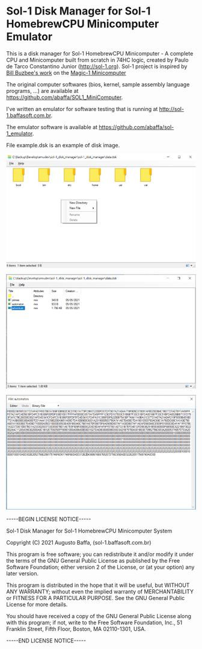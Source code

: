 # Sol-1 Disk Manager for Sol-1 HomebrewCPU Minicomputer Emulator

This is a disk manager for Sol-1 HomebrewCPU Minicomputer - A complete CPU and Minicomputer built from scratch in 74HC logic, created by Paulo de Tarco Constantino Junior (http://sol-1.org). Sol-1 project is inspired by [Bill Buzbee's work](http://homebrewcpu.com) on the [Magic-1 Minicomputer](http://www.magic-1.org/)

The original computer softwares (bios, kernel, sample assembly language programs, ...) are available at https://github.com/abaffa/SOL1_MiniComputer.

I've written an emulator for software testing that is running at http://sol-1.baffasoft.com.br.

The emulator software is available at https://github.com/abaffa/sol-1_emulator.

File example.dsk is an example of disk image.

![so1_dm1](_images/so1_dm1.png)

![so1_dm2](_images/so1_dm2.png)

![so1_dm3](_images/so1_dm3.png)

-----BEGIN LICENSE NOTICE----- 

Sol-1 Disk Manager for Sol-1 HomebrewCPU Minicomputer System

Copyright (C) 2021  Augusto Baffa, (sol-1.baffasoft.com.br)

This program is free software; you can redistribute it and/or
modify it under the terms of the GNU General Public License
as published by the Free Software Foundation; either version 2
of the License, or (at your option) any later version.

This program is distributed in the hope that it will be useful,
but WITHOUT ANY WARRANTY; without even the implied warranty of
MERCHANTABILITY or FITNESS FOR A PARTICULAR PURPOSE.  See the
GNU General Public License for more details.

You should have received a copy of the GNU General Public License
along with this program; if not, write to the Free Software
Foundation, Inc., 51 Franklin Street, Fifth Floor, Boston, MA  02110-1301, USA.

-----END LICENSE NOTICE----- 
